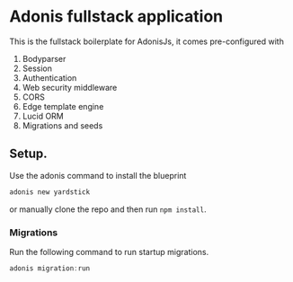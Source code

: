 # Adonis fullstack application

This is the fullstack boilerplate for AdonisJs, it comes pre-configured with

1. Bodyparser
2. Session
3. Authentication
4. Web security middleware
5. CORS
6. Edge template engine
7. Lucid ORM
8. Migrations and seeds

## Setup.   

Use the adonis command to install the blueprint

```bash
adonis new yardstick
```

or manually clone the repo and then run `npm install`.


### Migrations

Run the following command to run startup migrations.

```js
adonis migration:run
```
